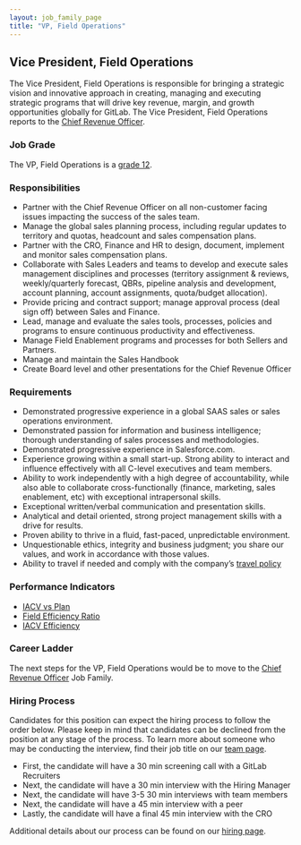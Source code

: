 ```yaml
---
layout: job_family_page
title: "VP, Field Operations"
---
```


## Vice President, Field Operations

The Vice President, Field Operations is responsible for bringing a strategic vision and innovative approach in creating, managing and executing strategic programs that will drive key revenue, margin, and growth opportunities globally for GitLab. The Vice President, Field Operations reports to the [Chief Revenue Officer](https://about.gitlab.com/job-families/sales/chief-revenue-officer/).

### Job Grade

The VP, Field Operations is a [grade 12](/handbook/total-rewards/compensation/compensation-calculator/#gitlab-job-grades).

### Responsibilities

* Partner with the Chief Revenue Officer on all non-customer facing issues impacting the success of the sales team.
* Manage the global sales planning process, including regular updates to territory and quotas, headcount and sales compensation plans.
* Partner with the CRO, Finance and HR to design, document, implement and monitor sales compensation plans.
* Collaborate with Sales Leaders and teams to develop and execute sales management disciplines and processes (territory assignment & reviews, weekly/quarterly forecast, QBRs, pipeline analysis and development, account planning, account assignments, quota/budget allocation).
* Provide pricing and contract support; manage approval process (deal sign off) between Sales and Finance.
* Lead, manage and evaluate the sales tools, processes, policies and programs to ensure continuous productivity and effectiveness.
* Manage Field Enablement programs and processes for both Sellers and Partners. 
* Manage and maintain the Sales Handbook
* Create Board level and other presentations for the Chief Revenue Officer
 
### Requirements

* Demonstrated progressive experience in a global SAAS sales or sales operations environment.
* Demonstrated passion for information and business intelligence; thorough understanding of sales processes and methodologies.
* Demonstrated progressive experience in Salesforce.com.
* Experience growing within a small start-up. Strong ability to interact and influence effectively with all C-level executives and team members.
* Ability to work independently with a high degree of accountability, while also able to collaborate cross-functionally (finance, marketing, sales enablement, etc) with exceptional intrapersonal skills.
* Exceptional written/verbal communication and presentation skills.
* Analytical and detail oriented, strong project management skills with a drive for results.
* Proven ability to thrive in a fluid, fast-paced, unpredictable environment.
* Unquestionable ethics, integrity and business judgment; you share our values, and work in accordance with those values.
* Ability to travel if needed and comply with the company’s [travel policy](https://about.gitlab.com/handbook/travel/)
 
### Performance Indicators

* [IACV vs Plan](/handbook/sales/performance-indicators/#iacv-vs-plan)
* [Field Efficiency Ratio](/handbook/sales/performance-indicators/#field-efficiency-ratio)
* [IACV Efficiency](https://about.gitlab.com/handbook/sales/performance-indicators/#iacv-efficiency)
 
### Career Ladder

The next steps for the VP, Field Operations would be to move to the [Chief Revenue Officer](https://about.gitlab.com/job-families/sales/chief-revenue-officer/) Job Family.

### Hiring Process

Candidates for this position can expect the hiring process to follow the order below. Please keep in mind that candidates can be declined from the position at any stage of the process. To learn more about someone who may be conducting the interview, find their job title on our [team page](/company/team).

- First, the candidate will have a 30 min screening call with a GitLab Recruiters
- Next, the candidate will have a 30 min interview with the Hiring Manager
- Next, the candidate will have 3-5 30 min interviews with team members
- Next, the candidate  will have a 45 min interview with a peer
- Lastly, the candidate will have a final 45 min interview with the CRO

Additional details about our process can be found on our [hiring page](/handbook/hiring/).
